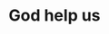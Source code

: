 <html>
<head>
	<title> 
     web project
	 </title>
	 <body><h1><center>God help us</center>  </h1></body>
</head>
</html>

